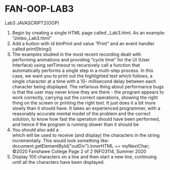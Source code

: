 # FAN-OOP-LAB3
Lab3 JAVASCRIPT2(OOP)
1. Begin by creating a single HTML page called <my first name>_Lab3.html. As
an example: “Jimbo_Lab3.html”
2. Add a button with id btnPrint and value “Print” and an event handler called
printString()
3. The examples studied in the most recent recording dealt with performing
animations and providing “cycle time” for the UI (User Interface) using
setTimeout to recursively call a function that automatically performs a single
step in a multi-step process. In this case, we want you to print out the
highlighted text which follows, a single character at a time with a 10-
millisecond delay between each character being displayed.
The nefarious thing about performance bugs is that the user may never
know they are there - the program appears to work correctly, carrying out
the correct operations, showing the right thing on the screen or printing
the right text. It just does it a bit more slowly than it should have. It takes
an experienced programmer, with a reasonably accurate mental model of
the problem and the correct solution, to know how fast the operation
should have been performed, and hence if the program is running slower
than it should be
4. You should also add a <div> which will be used to receive (and display) the
characters in the string incrementally. This would look something like:
document.getElementById("outDiv").innerHTML += myNextChar;
©2020 Fanshawe College Page 2 of 2 INFO3114, Summer 2020
5. Display 100 characters on a line and then start a new line, continuing until all
the characters have been displayed.